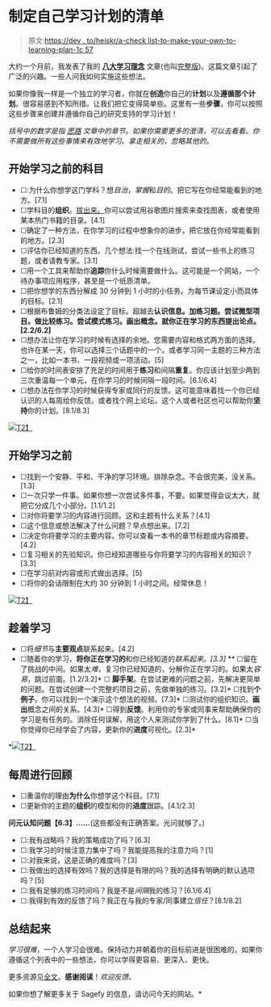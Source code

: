 # 制定自己学习计划的清单

> 原文:[https://dev . to/heiskr/a-check list-to-make-your-own-to-learning-plan-1c 57](https://dev.to/heiskr/a-checklist-to-make-your-own-learning-plan-1c57)

大约一个月前，我发表了我的 [**八大学习理念**](https://dev.to/stories/eight-big-ideas-of-learning-tl-dr-edition) 文章(也叫[完整版](https://dev.to/stories/eight-big-ideas-of-learning))。这篇文章引起了广泛的兴趣。一些人问我如何实施这些想法。

如果你像我一样是一个独立的学习者，你就在**创造**你自己的**计划**以及**遵循那个计划**。很容易感到不知所措。让我们把它变得简单些。这里有一些**步骤**，你可以按照这些步骤来创建并遵循你自己的研究支持的学习计划！

*括号中的数字是指* [*思路*](https://dev.to/stories/eight-big-ideas-of-learning-tl-dr-edition) *文章中的章节。如果你需要更多的澄清，可以去看看。你不需要做所有这些事情来有效地学习。拿走相关的，忽略其他的。*

## 开始学习之前的科目

*   ☐:为什么你想学这门学科？想*自治*，*掌握*和*目的*。把它写在你经常能看到的地方。[7.1]
*   ☐学科目的**组织**。[拔出来。](https://en.wikipedia.org/wiki/Concept_map)你可以尝试用谷歌图片搜索来查找图表，或者使用某本热门书籍的目录。[4.1]
*   ☐确定了一种方法，在你学习的过程中想象你的进步。把它放在你经常能看到的地方。[2.3]
*   ☐评估你已经知道的东西。几个想法:找一个在线测试，尝试一些书上的练习题，或者请教专家。[3.1]
*   ☐用一个工具来帮助你**追踪**你什么时候需要做什么。这可能是一个网站，一个待办事项应用程序，甚至是一个纸质清单。
*   ☐把你想学的东西分解成 30 分钟到 1 小时的小任务。为每节课设定小而具体的目标。[2.1]
*   ☐根据布鲁姆的分类法设定了目标。超越去**认识信息。加练习题。尝试微型项目。做比较练习。尝试模式练习。画出概念。就你正在学习的东西提出论点。[2.2/6.2]**
*   ☐想办法让你在学习的时候有选择的余地。您需要内容和格式两方面的选择。也许在某一天，你可以选择三个话题中的一个。或者学习同一主题的三种方法之一，比如一本书、一段视频或一项活动。[5]
*   ☐给你的时间表安排了充足的时间用于**练习**和间隔**重复**。你应该计划至少两到三次重温每一个单元，在你学习的时候间隔一段时间。[6.1/6.4]
*   ☐想办法在你学习的时候获得专家或同行的反馈。这可能意味着找一个你已经认识的人每周给你反馈。或者找个网上论坛。这个人或者社区也可以帮助你**坚持**你的计划。[8.1/8.3]

[![](../Images/c3913afa0acdbb34f1bf8256947f16ac.png)T2】](https://res.cloudinary.com/practicaldev/image/fetch/s--cf4BTt-V--/c_limit%2Cf_auto%2Cfl_progressive%2Cq_auto%2Cw_880/http://heiskr.com/images/chk-2.jpeg)

## 开始学习之前

*   ☐找到一个安静、平和、干净的学习环境。排除杂念。不会很完美，没关系。[1.3]
*   ☐一次只学一件事。如果你想一次尝试多件事，不要。如果觉得会议太大，就把它分成几个小部分。[1.1/1.2]
*   ☐对你将要学习的内容进行回顾。这和主题有什么关系？[4.1]
*   ☐这个信息或想法解决了什么问题？早点想出来。[7.2]
*   ☐决定你将要学习的主要内容。你可以查看一本书的章节标题或内容摘要。[4.2]
*   ☐复习相关的先验知识。你已经知道哪些与你将要学习的内容相关的知识？[3.3]
*   ☐在学习前对内容或形式做出选择。[5]
*   ☐将你的会话限制在大约 30 分钟到 1 小时之间。经常休息！

[![](../Images/4e19b2927c608899680dfb5e708e2deb.png)T2】](https://res.cloudinary.com/practicaldev/image/fetch/s--qI8vHhr_--/c_limit%2Cf_auto%2Cfl_progressive%2Cq_auto%2Cw_880/http://heiskr.com/images/chk-3.jpeg)

## 趁着学习

*   ☐将*细节*与**主要观点**联系起来。[4.2]
*   ☐随着你的学习，**将你正在学习的**和你已经知道的*联系起来。[3.3]*
**   ☐留在了挑战的中间。如果太*难*，复习你已经知道的，分解你正在学习的。如果太*容易*，跳过前面。[1.2/3.2]*   ☐ **脚手架**。在尝试更难的问题之前，先解决更简单的问题。在尝试创建一个完整的项目之前，先做单独的练习。[3.2]*   ☐找到**个例子**。你可以找到一个演示这个想法的视频。[7.3]*   ☐测试你的组织知识。**画出**概念之间的关系。[4.3]*   ☐得到**反馈**。利用你的专家或同事来帮助确保你的学习是有任务的。消除任何误解，用这个人来测试你学到了什么。[8.1]*   ☐当你觉得你已经学会了内容，更新你的**进度**可视化。[2.3]*

 *[![](../Images/25d975bcf7e7fc36dbe1916710d18f99.png)T2】](https://res.cloudinary.com/practicaldev/image/fetch/s--Ytq_BAeU--/c_limit%2Cf_auto%2Cfl_progressive%2Cq_auto%2Cw_880/http://heiskr.com/images/chk-4.jpeg)

## 每周进行回顾

*   ☐重温你的理由**为什么**你想学这个科目。[7.1]
*   ☐更新你的主题的**组织**的模型和你的**进度**跟踪。[4.1/2.3]

**问元认知问题【6.3】……**(这些都没有正确答案。光问就够了。)

*   ☐:我有战略吗？我的策略成功了吗？[6.3]
*   ☐:我学习的时候注意力集中了吗？我能提高我的注意力吗？[1]
*   ☐:对我来说，这是正确的难度吗？[3]
*   ☐:我做出的选择有效吗？我的选择是有限的吗？我的选择有明确的默认选项吗？[5]
*   ☐:我有足够的练习时间吗？我是不是*间隔*我的练习？[6.1/6.4]
*   ☐:我得到有效的反馈了吗？我正在与我的专家/同事建立*信任*？[8.1/8.2]

## 总结起来

*学习很难*，一个人学习会很难。保持动力并朝着你的目标前进是很困难的。如果你遵循这个列表中的一些想法，你可以学得更容易、更深入、更快。

更多资源见[全文](https://dev.to/stories/eight-big-ideas-of-learning)。**感谢阅读**！*欢迎反馈。*

如果你想了解更多关于 Sagefy 的信息，请访问今天的网站。*